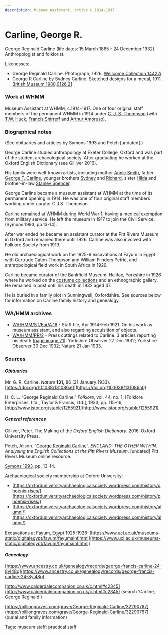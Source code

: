 ```yaml
---
description: Museum Assistant, active c.1914-1917
---
```


# Carline, George R.

George Reginald Carline (life dates: 15 March 1885 - 24 December 1932). Anthropologist and folklorist.

Likenesses:

* George Reginald Carline. Photograph, 1926. [Wellcome Collection 14422i](https://wellcomecollection.org/works/zmrtx7eg)
* George R Carline by Sydney Carline. Sketched designs for a medal, 1911. [British Museum 1980,0126.21](https://www.britishmuseum.org/collection/object/P\_1980-0126-21)

### Work at WHMM

Museum Assistant at WHMM, c.1914-1917. One of four original staff members of the permanent WHMM in 1914 under [C. J. S. Thompson](thompson-cjs.md) (with [T.W. Huck](huck-tw.md), [Francis Shirreff](shirreff.md) and [Arthur Amoruso](amoruso-arthur.md)).

### Biographical notes

(See obituaries and articles by Symons 1993 and Petch \[undated].)

George Carline studied anthropology at Exeter College, Oxford and was part of the student archaeological society. After graduating he worked at the Oxford English Dictionary (see Gilliver 2016).

His family were well-known artists, including mother [Annie Smith](https://en.wikipedia.org/wiki/Annie\_Carline), father [George F. Carline](https://en.wikipedia.org/wiki/George\_Francis\_Carline), younger brothers [Sydney](https://en.wikipedia.org/wiki/Sydney\_Carline) and [Richard](https://en.wikipedia.org/wiki/Richard\_Carline), sister [Hilda ](https://en.wikipedia.org/wiki/Hilda\_Carline)and brother-in-law [Stanley Spencer](https://stanleyspencer.org.uk/).

George Carline became a museum assistant at WHMM at the time of its permanent opening in 1914. He was one of four original staff members working under curator C.J.S. Thompson.

Carline remained at WHMM during World War 1, having a medical exemption from military service. He left the museum in 1917 to join the Civil Service. (Symons 1993, pp.13-14).

After war ended he became an assistant curator at the Pitt Rivers Museum in Oxford and remained there until 1926. Carline was also involved with Folklore Society from 1919.

He did archaeological work on the 1925-6 excavations at Fayum in Egypt with Gertrude Caton-Thompson and William Flinders Petrie, and anthropological field work in South Africa in 1929.

Carline became curator of the Bankfield Museum, Halifax, Yorkshire in 1926 where he worked on the [costume collections](https://costumesociety.org.uk/blog/post/the-fashion-gallery-at-the-bankfield-museum) and an ethnographic gallery. He remained in post until his death in 1932 aged 47.

He is buried in a family plot in Sunningwell, Oxfordshire. See sources below for information on Carline family history and genealogy.

### WA/HMM archives

* [WA/HMM/ST/Ear/A.16](https://wellcomecollection.org/works/csc94wz4) - Staff file, Apr 1914-Feb 1921. On his work as museum assistant, and also regarding acquisition of objects.
* [WA/HMM/PR/2](https://wellcomecollection.org/works/exssr8w4/items?canvas=71) - Press cuttings related to Carline. 3 articles reporting his death ([page image 71](https://wellcomecollection.org/works/exssr8w4/items?canvas=71)): Yorkshire Observer 27 Dec 1932; Yorkshire Observer 30 Dec 1932; Nature 21 Jan 1933.&#x20;

### Sources

#### _Obituaries_

Mr. G. R. Carline. _Nature_ **131,** 86 (21 January 1933). [https://doi.org/10.1038/131086a0](https://doi.org/10.1038/131086a0)

H. C. L. “George Reginald Carline.” _Folklore_, vol. 44, no. 1, \[Folklore Enterprises, Ltd., Taylor & Francis, Ltd.], 1933, pp. 115–16, [http://www.jstor.org/stable/1255921](http://www.jstor.org/stable/1255921)

#### _General references_

Gilliver, Peter. The Making of the _Oxford English Dictionary_. 2016. Oxford University Press.

Petch, Alison. “[George Reginald Carline](https://england.prm.ox.ac.uk/englishness-George-Reginald-Carline.html)”. _ENGLAND: THE OTHER WITHIN. Analysing the English Collections at the Pitt Rivers Museum_. \[undated] Pitt Rivers Museum online resource.

[Symons 1993](https://archive.org/details/Symons1993/page/n19/mode/2up), pp. 13-14.

Archaeological society membership at Oxford University:

* [https://oxforduniversityarchaeologicalsociety.wordpress.com/history/phoenix-rises/](https://oxforduniversityarchaeologicalsociety.wordpress.com/history/phoenix-rises/)
* [https://oxforduniversityarchaeologicalsociety.wordpress.com/history/alumni/](https://oxforduniversityarchaeologicalsociety.wordpress.com/history/alumni/)

Excavations at Fayum, Egypt 1925-1926: [https://www.ucl.ac.uk/museums-static/digitalegypt/fayum/fayumainf.html](https://www.ucl.ac.uk/museums-static/digitalegypt/fayum/fayumainf.html)

#### _Genealogy_

[https://www.ancestry.co.uk/genealogy/records/george-francis-carline-24-8yl48q](https://www.ancestry.co.uk/genealogy/records/george-francis-carline-24-8yl48q)

[http://www.calderdalecompanion.co.uk/c.html#c2345](http://www.calderdalecompanion.co.uk/c.html#c2345)  (search ‘Carline, George Reginald’)

[https://billiongraves.com/grave/George-Reginald-Carline/32290767](https://billiongraves.com/grave/George-Reginald-Carline/32290767)  (burial and family information)&#x20;

Tags: museum staff; practical staff
